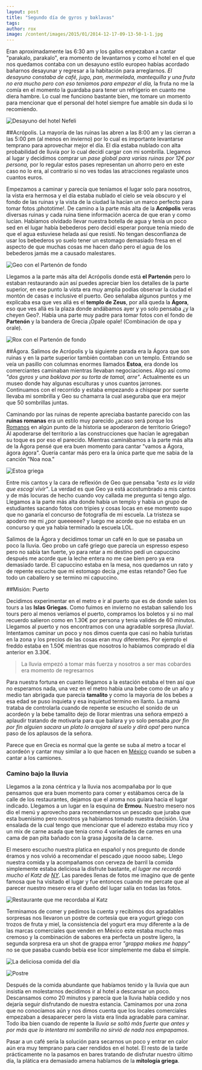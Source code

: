 ```yaml
---
layout: post
title: "Segundo día de gyros y baklavas"
tags: 
author: rox
image: /content/images/2015/01/2014-12-17-09-13-50-1-1.jpg
---
```

Eran aproximadamente las 6:30 am y los gallos empezaban a cantar "parakalo, parakalo", era momento de levantarnos y como el hotel en el que nos quedamos contaba con un desayuno estilo europeo habías acordado bañarnos desayunar y regresar a la habitación para arreglarnos. *El desayuno constaba de café, jugo, pan, mermelada, mantequilla y una fruta no era mucho pero con eso teníamos para empezar el día,* la fruta no me la comía en el momento la guardaba para tener un refrigerio en cuanto me diera hambre. Lo cual me funciono bastante bien, me tomare un momento para mencionar que el personal del hotel siempre fue amable sin duda si lo recomiendo. 

![Desayuno del hotel Nefeli](/content/images/2015/01/2014-12-17-07-25-51-1.jpg)

##Acrópolis.
La mayoría de las ruinas las abren a las 8:00 am y las cierran a las 5:00 pm (al menos en invierno) por lo cual es importante levantarse temprano para aprovechar mejor el día. El día estaba nublado con alta probabilidad de lluvia por lo cual decidí cargar con mi sombrilla. Llegamos al lugar y decidimos comprar un *pase global para varias ruinas por 12€ por persona,* por lo regular estos pases representan un ahorro pero en este caso no lo era, al contrario si no ves todas las atracciones regalaste unos cuantos euros. 

Empezamos a caminar y parecía que teníamos el lugar solo para nosotros, la vista era hermosa y el día estaba nublado el cielo se veía obscuro y el fondo de las ruinas y la vista de la ciudad la hacían un marco perfecto para tomar fotos ¡phototime!. De camino a la parte más alta de la **Acrópolis** veras diversas ruinas y cada ruina tiene información acerca de que eran y como lucían. Habíamos olvidado llevar nuestra botella de agua y tenía un poco sed en el lugar había bebederos pero decidí esperar porque tenía miedo de que el agua estuviese helada así que resistí. No tengan desconfianza de usar los bebederos yo suelo tener un estomago demasiado fresa en el aspecto de que muchas cosas me hacen daño pero el agua de los bebederos jamás me a causado malestares. 

![Geo con el Partenón de fondo](/content/images/2015/01/2014-12-17-09-13-50-1.jpg)

Llegamos a la parte más alta del Acrópolis donde está **el Partenón** pero lo estaban restaurando aún así puedes apreciar bien los detalles de la parte superior, en ese punto la vista era muy amplia podías observar la ciudad el montón de casas e inclusive el puerto. Geo señalaba algunos puntos y me explicaba esa que ves allá es el **templo de Zeus**, por allá queda la **Ágora**, eso que ves allá es la plaza donde andábamos ayer y yo solo pensaba ¿y la cheyen Geo?. Había una parte muy padre para tomar fotos con el fondo de **Partenón** y la bandera de Grecia ¡Opale opale! (Combinación de opa y orale).

![Rox con el Partenón de fondo](/content/images/2015/01/2014-12-17-09-12-41-2.jpg)

##Ágora. 
Salimos de Acrópolis y la siguiente parada era la Ágora que son ruinas y en la parte superior también contaban con un templo. Entrando se veía un pasillo con columnas enormes llamados **Estoa**, era donde los comerciantes caminaban mientras llevaban negociaciones. Algo así como *"dos gyros y una baklava por su torta de tamal, arre"*. Actualmente es un museo donde hay algunas esculturas y unos cuantos jarrones. Continuamos con el recorrido y estaba empezando a chispear por suerte llevaba mi sombrilla y Geo su chamarra la cual aseguraba que era mejor que 50 sombrillas juntas. 

Caminando por las ruinas de repente apreciaba bastante parecido con las **ruinas romanas** era un estilo muy parecido ¿acaso será porque los [Romanos](/tag/roma) en algún punto de la historia se apoderaron de territorio Griego? Al apoderarse del territorio a las construcciones que hacían le agregaban su toque es por eso el parecido. Mientras caminábamos a la parte más alta de la Ágora pensé que era buen momento para cantar "vamos a Ágora, ágora ágora". Quería cantar más pero era la única parte que me sabia de la canción "Noa noa." 

![Estoa griega](/content/images/2015/01/2014-12-17-10-04-53.jpg)

Entre mis cantos y la cara de reflexión de Geo que pensaba *"esta es la vida que escogí vivir"*. La verdad es que Geo ya está acostumbrado a mis cantos y de más locuras de hecho cuando voy callada me pregunta si tengo algo. Llegamos a la parte más alta donde había un templo y había un grupo de estudiantes sacando fotos con tripies y cosas locas en ese momento supo que no ganaría el concurso de fotografía de mi escuela. La tristeza se apodero me mi ¿por queeeeee? y luego me acorde que no estaba en un concurso y que ya había terminado la escuela LOL.

Salimos de la Ágora y decidimos tomar un café en lo que se pasaba un poco la lluvia. Geo probo un café griego que parecía un espresso espeso pero no sabía tan fuerte, yo para retar a mi destino pedí un capuccino después me acorde que la leche entera no me cae bien pero ya era demasiado tarde. El capuccino estaba en la mesa, nos quedamos un rato y de repente escuche que mi estomago decía ¿me estas retando?  Geo fue todo un caballero y se termino mi capuccino.

##Misión: Puerto

Decidimos experimentar en el metro e ir al puerto que es de donde salen los tours a las **Islas Griegas**. Como fuimos en invierno no estaban saliendo los tours pero al menos veríamos el puerto, compramos los boletos y si no mal recuerdo salieron como en 1.30€ por persona y tenia valides de 60 minutos. Llegamos al puerto y nos encontramos con una agradable sorpresa ¡lluvia!. Intentamos caminar un poco y nos dimos cuenta que casi no había turistas en la zona y los precios de las cosas eran muy diferentes. Por ejemplo el freddo estaba en 1.50€ mientras que nosotros lo habíamos comprado el día anterior en 3.30€. 

> La lluvia empezó a tomar más fuerza y nosotros a ser mas cobardes era momento de regresarnos

Para nuestra fortuna en cuanto llegamos a la estación estaba el tren así que no esperamos nada, una vez en el metro había una bebe como de un año y medio tan abrigada que parecía **tamalito** y como la mayoría de los bebes a esa edad se puso inquieta y esa inquietud termino en llanto. La mamá trataba de controlarla cuando de repente se escucho el sonido de un acordeón y la bebe tamalito dejo de llorar mientras una señora empezó a aplaudir tratando de motivarla para que bailara y yo solo pensaba *¡por fin por fin alguien sacara un plato lo arrojara al suelo y dirá opa!* pero nunca paso de los aplausos de la señora. 

Parece que en Grecia es normal que la gente se suba al metro a tocar el acordeón y cantar muy similar a lo que hacen en [México](/tag/mexico) cuando se suben a cantar a los camiones.

### Camino bajo la lluvia

Llegamos a la zona céntrica y la lluvia nos acompañaba por lo que pensamos que era buen momento para comer y estábamos cerca de la calle de los restaurantes, dejamos que el aroma nos guiara hacia el lugar indicado. Llegamos a un lugar en la esquina de **Ermou**. Nuestro mesero nos dio el menú y aprovecho para recomendarnos un pescado que juraba que esta buenísimo pero nosotros ya habíamos tomado nuestra decisión. Una ensalada de la cual tengo que mencionar que el aderezo estaba muy rico y un mix de carne asada que tenia como 4 variedades de carnes en una cama de pan pita bañado con la grasa jugosita de la carne. 

El mesero escucho nuestra platica en español y nos pregunto de donde éramos y nos volvió a recomendar el pescado ¡que noooo sabe¡. Llego nuestra comida y la acompañamos con cerveza de barril la comida simplemente estaba deliciosa la disfrute bastante, *el lugar me recordó mucho el Katz de [NY](/tag/new-york)*. Las paredes llenas de fotos me imagino que de gente famosa que ha visitado el lugar y fue entonces cuando me percate que al parecer nuestro mesero era el dueño del lugar salía en todas las fotos. 

![Restaurante que me recordaba al Katz](/content/images/2015/01/2014-12-17-13-14-02.jpg)

Terminamos de comer y pedimos la cuenta y recibimos dos agradables sorpresas nos llevaron un postre de cortesía que era yogurt griego con trozos de fruta y miel, la consistencia del yogurt era muy diferente a la de las marcas comerciales que venden en México este estaba mucho mas cremoso y la combinación de sabores era perfecta un postre ligero, la segunda sorpresa era un shot de grappa error *"grappa makes me happy"* no se que pasaba cuando bebía ese licor simplemente me daba el simple.

![La deliciosa comida del día](/content/images/2015/01/2014-12-17-12-53-51.jpg)

![Postre](/content/images/2015/01/2014-12-17-13-17-07.jpg)

Después de la comida abundante que habíamos tenido y la lluvia que aun insistía en molestarnos decidimos ir al hotel a descansar un poco. Descansamos como 20 minutos y parecía que la lluvia había cedido y nos dejaría seguir disfrutando de nuestra estancia. Caminamos por una zona que no conocíamos aún y nos dimos cuenta que los locales comerciales empezaban a desaparecer pero la vista era linda agradable para caminar. Todo iba bien cuando de repente la *lluvia se soltó más fuerte que antes y por más que lo intentara mi sombrilla no sirvió de nada nos empapamos*. 

Pasar a un café sería la solución para secarnos un poco y entrar en calor aún era muy temprano para caer rendidos en el hotel. El resto de la tarde prácticamente no la pasamos en bares tratando de disfrutar nuestro último día, la plática era demasiado amena hablamos de la **mitología griega**.
